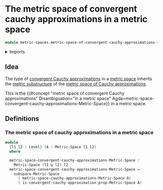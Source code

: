 # The metric space of convergent cauchy approximations in a metric space

```agda
module metric-spaces.metric-space-of-convergent-cauchy-approximations-in-a-metric-space where
```

<details><summary>Imports</summary>

```agda
open import foundation.universe-levels

open import metric-spaces.convergent-cauchy-approximations-metric-spaces
open import metric-spaces.metric-space-of-cauchy-approximations-in-a-metric-space
open import metric-spaces.metric-spaces
open import metric-spaces.subspaces-metric-spaces
```

</details>

## Idea

The type of
[convergent Cauchy approximations](metric-spaces.convergent-cauchy-approximations-metric-spaces.md)
in a [metric space](metric-spaces.metric-spaces.md) inherits the
[metric substructure](metric-spaces.subspaces-metric-spaces.md) of the
[metric space of Cauchy approximations](metric-spaces.metric-space-of-cauchy-approximations-in-a-metric-space.md).

This is the
{{#concept "metric space of convergent Cauchy approximations" Disambiguation="in a metric space" Agda=metric-space-convergent-cauchy-approximations-Metric-Space}}
in a metric space.

## Definitions

### The metric space of cauchy approximations in a metric space

```agda
module _
  {l1 l2 : Level} (A : Metric-Space l1 l2)
  where

  metric-space-convergent-cauchy-approximations-Metric-Space :
    Metric-Space (l1 ⊔ l2) l2
  metric-space-convergent-cauchy-approximations-Metric-Space =
    subspace-Metric-Space
      ( metric-space-cauchy-approximations-Metric-Space A)
      ( is-convergent-cauchy-approximation-prop-Metric-Space A)
```
